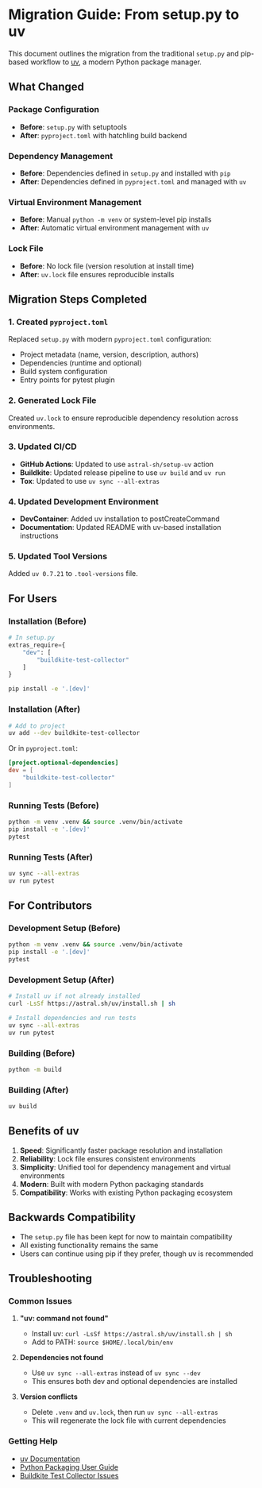 # Migration Guide: From setup.py to uv

This document outlines the migration from the traditional `setup.py` and pip-based workflow to [uv](https://docs.astral.sh/uv/), a modern Python package manager.

## What Changed

### Package Configuration
- **Before**: `setup.py` with setuptools
- **After**: `pyproject.toml` with hatchling build backend

### Dependency Management
- **Before**: Dependencies defined in `setup.py` and installed with `pip`
- **After**: Dependencies defined in `pyproject.toml` and managed with `uv`

### Virtual Environment Management
- **Before**: Manual `python -m venv` or system-level pip installs
- **After**: Automatic virtual environment management with `uv`

### Lock File
- **Before**: No lock file (version resolution at install time)
- **After**: `uv.lock` file ensures reproducible installs

## Migration Steps Completed

### 1. Created `pyproject.toml`
Replaced `setup.py` with modern `pyproject.toml` configuration:
- Project metadata (name, version, description, authors)
- Dependencies (runtime and optional)
- Build system configuration
- Entry points for pytest plugin

### 2. Generated Lock File
Created `uv.lock` to ensure reproducible dependency resolution across environments.

### 3. Updated CI/CD
- **GitHub Actions**: Updated to use `astral-sh/setup-uv` action
- **Buildkite**: Updated release pipeline to use `uv build` and `uv run`
- **Tox**: Updated to use `uv sync --all-extras`

### 4. Updated Development Environment
- **DevContainer**: Added uv installation to postCreateCommand
- **Documentation**: Updated README with uv-based installation instructions

### 5. Updated Tool Versions
Added `uv 0.7.21` to `.tool-versions` file.

## For Users

### Installation (Before)
```python
# In setup.py
extras_require={
    "dev": [
        "buildkite-test-collector"
    ]
}
```

```bash
pip install -e '.[dev]'
```

### Installation (After)
```bash
# Add to project
uv add --dev buildkite-test-collector
```

Or in `pyproject.toml`:
```toml
[project.optional-dependencies]
dev = [
    "buildkite-test-collector"
]
```

### Running Tests (Before)
```bash
python -m venv .venv && source .venv/bin/activate
pip install -e '.[dev]'
pytest
```

### Running Tests (After)
```bash
uv sync --all-extras
uv run pytest
```

## For Contributors

### Development Setup (Before)
```bash
python -m venv .venv && source .venv/bin/activate
pip install -e '.[dev]'
pytest
```

### Development Setup (After)
```bash
# Install uv if not already installed
curl -LsSf https://astral.sh/uv/install.sh | sh

# Install dependencies and run tests
uv sync --all-extras
uv run pytest
```

### Building (Before)
```bash
python -m build
```

### Building (After)
```bash
uv build
```

## Benefits of uv

1. **Speed**: Significantly faster package resolution and installation
2. **Reliability**: Lock file ensures consistent environments
3. **Simplicity**: Unified tool for dependency management and virtual environments
4. **Modern**: Built with modern Python packaging standards
5. **Compatibility**: Works with existing Python packaging ecosystem

## Backwards Compatibility

- The `setup.py` file has been kept for now to maintain compatibility
- All existing functionality remains the same
- Users can continue using pip if they prefer, though uv is recommended

## Troubleshooting

### Common Issues

1. **"uv: command not found"**
   - Install uv: `curl -LsSf https://astral.sh/uv/install.sh | sh`
   - Add to PATH: `source $HOME/.local/bin/env`

2. **Dependencies not found**
   - Use `uv sync --all-extras` instead of `uv sync --dev`
   - This ensures both dev and optional dependencies are installed

3. **Version conflicts**
   - Delete `.venv` and `uv.lock`, then run `uv sync --all-extras`
   - This will regenerate the lock file with current dependencies

### Getting Help

- [uv Documentation](https://docs.astral.sh/uv/)
- [Python Packaging User Guide](https://packaging.python.org/)
- [Buildkite Test Collector Issues](https://github.com/buildkite/test-collector-python/issues)